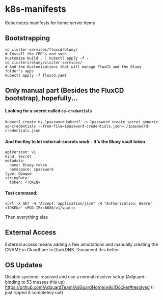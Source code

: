 # k8s-manifests
Kubernetes manifests for home server items


## Bootstrapping
```
cd cluster-services/fluxcd/bluey/ 
# Install the CRD's and such
kustomize build . | kubectl apply -f -
cd clusters/bluey/cluster-services/
# And the Kustomizations that will manage FluxCD and the Bluey folder's apps
kubectl apply -f fluxcd.yaml
```

## Only manual part (Besides the FluxCD bootstrap), hopefully...
#### Looking for a secret called `op-credentials`
`kubectl create ns 1password`
`kubectl -n 1password create secret generic op-credentials --from-file=1password-credentials.json=./1password-credentials.json`

#### And the Key to let external-secrets work - It's the Bluey vault token

```
apiVersion: v1
kind: Secret
metadata:
  name: bluey-token
  namespace: 1password
type: Opaque
stringData:
  token: <TOKEN>
```

#### Test command:
`curl -X GET -H "Accept: application/json" -H "Authorization: Bearer <TOKEN>" <POD-IP>:8080/v1/vaults`  


Then everything else


## External Access

External access means adding a few annotations and manually creating the CNAME in Cloudflare to DuckDNS. Document this better.



## OS Updates

Disable systemd-resolved and use a normal resolver setup (Adguard - binding to 53 messes this up)
https://github.com/AdguardTeam/AdGuardHome/wiki/Docker#resolved   (I just ripped it completely out)